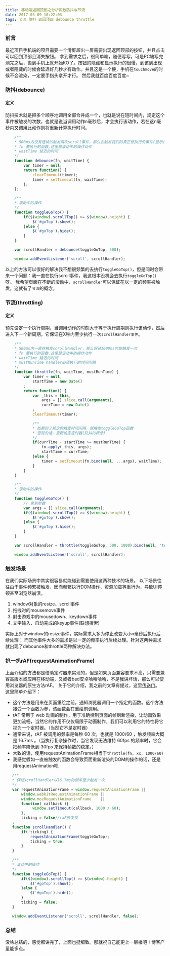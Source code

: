 ```yaml
---
title: 移动端返回顶部之分析函数防抖与节流
date: 2017-03-09 10:22:03
tags: 节流 防抖 返回顶部 debounce throttle
---
```

### 前言
最近项目手机端的项目需要一个滑屏超出一屏需要出现返回顶部的按钮，并且点击可以回到顶部且消失按钮。
拿到需求之后，很简单嘛，随便写写，可是PC端写完测完之后，搬到手机上就开始KO了。按钮的隐藏和显示执行的很慢，到该到出现或者隐藏的时候会延迟好几秒才有动作。并且这是一个梗，手机在`touchmove`的时候不会渲染，一定要手指头拿开才行。
然后我就百度百度百度~

### 防抖(debounce)
#### 定义
防抖技术就是把多个顺序地调用全部合并成一个，也就是说在短时间内，规定这个事件被触发的次数，也就是说当调用动作n毫秒后，才会执行该动作，若在这n毫秒内又调用此动作则将重新计算执行时间。

```javascript
    /**
    * 500ms内没有连续的触发两次scroll事件，那么会触发我们的真正想执行的事件(显示/隐藏)
    * fn 要执行的函数,这里是滚动中的操作动作
    * waitTime 延迟的时间
    */
    function debounce(fn, waitTime) {
        var timer = null;
        return function() {
            clearTimeout(timer);
            timer = setTimeout(fn, waitTime);
        };
    };

    /**
    * 滚动中的操作
    */
    function toggleGoTop() {
        if($(window).scrollTop() >= $(window).height) {
            $('#goTop').show();
        }else {
            $('#goTop').hide();
        }
    }

    var scrollHandler = debounce(toggleGoTop, 500);

    window.addEventListener('scroll', scrollHandler);
```
以上的方法可以很好的解决我不想很频繁的去执行`toggleGoTop()`，但是同时会带来一个问题：我一直在执行scroll事件，我这根本没机会去执行`toggleGoTop()`呀。
我希望页面在不断的滚动中，`scrollHandler`可以保证在以一定的频率被触发，这就有了`节流`的概念。

### 节流(throttling)
#### 定义
预先设定一个执行周期，当调用动作的时刻大于等于执行周期则执行该动作，然后进入下一个新周期。它保证在X秒内至少执行一次`scrollHandler事件`。
```javascript
    /**
    * 500ms内一直在触发scrollHandler，那么保证1000ms内能触发一次
    * fn 要执行的函数,这里是滚动中的操作动作
    * waitTime 延迟的时间
    * mustRunTime handler必须执行的时间间隔
    */
    function throttle(fn, waitTime, mustRunTime) {
        var timer = null,
            startTime = new Date()
        ;
        return function() {
            var _this = this,
                args = [].slice.call(arguments),
                currTime = new Date()
            ;
            clearTimeout(timer);

            /**
            * 如果到了规定的触发时间间隔，就触发toggleGoTop函数
            * 否则的话，重新设定定时器(防抖的概念)
            */
            if(currTime - startTime >= mustRunTime) {
                fn.apply(_this, args);
                startTime = currTime;
            }else {
                timer = setTimeout(fn.bind(null, ...args), waitTime);
            }
        }
    }

    /**
    * 滚动中的操作
    */
    function toggleGoTop() {
        // 拿到参数
        var args = [].slice.call(arguments);
        if($(window).scrollTop() >= $(window).height) {
            $('#goTop').show();
        }else {
            $('#goTop').hide();
        }
    }

    var scrollHandler = throttle(toggleGoTop, 500, 1000).bind(null, 'testArg');

    window.addEventListener('scroll', scrollHandler);
```
### 触发场景
在我们实际场景中其实很容易就能碰到需要使用这两种技术的场景。
以下场景往往由于事件频繁被触发，因而频繁执行DOM操作、资源加载等重行为，导致UI停顿甚至浏览器崩溃。
  1. window对象的resize、scroll事件
  2. 拖拽时的mousemove事件
  3. 射击游戏中的mousedown、keydown事件
  4. 文字输入、自动完成的keyup事件(联想搜索)

  实际上对于window的resize事件，实际需求大多为停止改变大小n毫秒后执行后续处理；
  而其他事件大多的需求是以一定的频率执行后续处理。针对这两种需求就出现了debounce和throttle两种解决办法。

### 扒一扒rAF(requestAnimationFrame)
上面介绍的方法都是借助定时器来实现的，但是如果页面兼容要求不高，只需要兼容高版本或应用在移动端，又或者bad安卓哈哈哈哈，不是我讲坏话，那么可以使用浏览器的原生方法rAF。
关于它的介绍，我之前的文章有提过，这里[传送门](https://ashaliu.github.io/2016/11/18/%E5%85%B3%E4%BA%8E%E5%8A%A8%E7%94%BB%E7%9A%84%E5%87%A0%E4%B8%AA%E9%97%AE%E9%A2%98%E6%80%BB%E7%BB%93/)。
这里简单介绍下：
* 这个方法是用来在页面重绘之前，通知浏览器调用一个指定的函数。这个方法接受一个函数为参，该函数会在重绘前调用。
* rAF 常用于 web 动画的制作，用于准确控制页面的帧刷新渲染，让动画效果更加流畅，当然它的作用不仅仅局限于动画制作，我们可以利用它的特性将它视为一个定时器。（当然它不是定时器）
* 通常来说，rAF 被调用的频率是每秒 60 次，也就是 1000/60 ，触发频率大概是 16.7ms 。（当执行复杂操作时，当它发现无法维持 60fps 的频率时，它会把频率降低到 30fps 来保持帧数的稳定。）
* 大致的话，使用requestAnimationFrame相当于`throttle(fn, xx, 1000/60)`
* 我感觉假如一直被触发的函数会导致页面重新渲染的DOM的操作的话，还是用requestAnimation吧

```javascript
   /**
   * 保证scrollHandler以16.7ms的频率至少触发一次
   */
   var requestAnimationFrame = window.requestAnimationFrame ||
       window.webkitRequestAnimationFrame ||
       window.mozRequestAnimationFrame    ||
       function( callback ){
            window.setTimeout(callback, 1000 / 60);
       },
       ticking = false//raF触发锁
   ;
   function scrollHandler() {
       if(!ticking) {
           requestAnimationFrame(toggleGoTop);
           ticking = true;
       }
   }

   /**
   * 滚动中的操作
   */
   function toggleGoTop() {
       if($(window).scrollTop() >= $(window).height) {
           $('#goTop').show();
       }else {
           $('#goTop').hide();
       }
       ticking = false;
   }

   window.addEventListener('scroll', scrollHandler, false);
```
### 总结
没啥总结的，感觉都讲完了，上面也挺细致。那就祝自己能更上一层楼吧！博客产量能多点。
